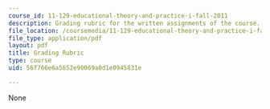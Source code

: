 ```yaml
---
course_id: 11-129-educational-theory-and-practice-i-fall-2011
description: Grading rubric for the written assignments of the course.
file_location: /coursemedia/11-129-educational-theory-and-practice-i-fall-2011/56f766e6a5652e90069a0d1e0945831e_MIT11_129F11_gradingRubic.pdf
file_type: application/pdf
layout: pdf
title: Grading Rubric
type: course
uid: 56f766e6a5652e90069a0d1e0945831e

---
```

None